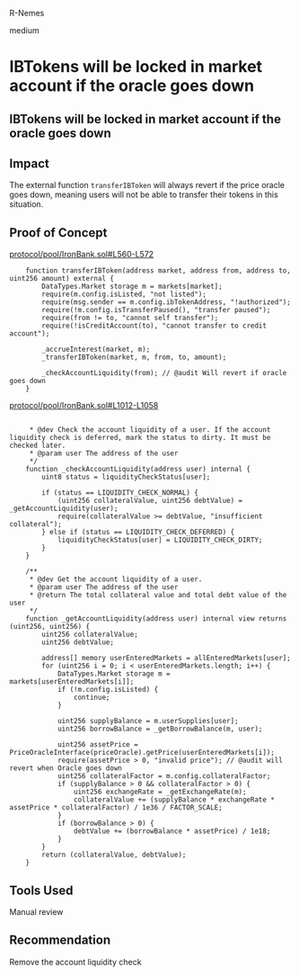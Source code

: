 R-Nemes

medium

# IBTokens will be locked in market account if the oracle goes down

## IBTokens will be locked in market account if the oracle goes down
## Impact
The external function `transferIBToken` will always revert if the price oracle goes down, meaning users will not be able to transfer their tokens in this situation.

## Proof of Concept
[protocol/pool/IronBank.sol#L560-L572](https://github.com/sherlock-audit/2023-05-ironbank/blob/main/ib-v2/src/protocol/pool/IronBank.sol#L560-L572)

```solidity
    function transferIBToken(address market, address from, address to, uint256 amount) external {
        DataTypes.Market storage m = markets[market];
        require(m.config.isListed, "not listed");
        require(msg.sender == m.config.ibTokenAddress, "!authorized");
        require(!m.config.isTransferPaused(), "transfer paused");
        require(from != to, "cannot self transfer");
        require(!isCreditAccount(to), "cannot transfer to credit account");

        _accrueInterest(market, m);
        _transferIBToken(market, m, from, to, amount);

        _checkAccountLiquidity(from); // @audit Will revert if oracle goes down
    }
```

[protocol/pool/IronBank.sol#L1012-L1058](https://github.com/sherlock-audit/2023-05-ironbank/blob/main/ib-v2/src/protocol/pool/IronBank.sol#L1012-L1058)

```solidity

     * @dev Check the account liquidity of a user. If the account liquidity check is deferred, mark the status to dirty. It must be checked later.
     * @param user The address of the user
     */
    function _checkAccountLiquidity(address user) internal {
        uint8 status = liquidityCheckStatus[user];

        if (status == LIQUIDITY_CHECK_NORMAL) {
            (uint256 collateralValue, uint256 debtValue) = _getAccountLiquidity(user);
            require(collateralValue >= debtValue, "insufficient collateral");
        } else if (status == LIQUIDITY_CHECK_DEFERRED) {
            liquidityCheckStatus[user] = LIQUIDITY_CHECK_DIRTY;
        }
    }

    /**
     * @dev Get the account liquidity of a user.
     * @param user The address of the user
     * @return The total collateral value and total debt value of the user
     */
    function _getAccountLiquidity(address user) internal view returns (uint256, uint256) {
        uint256 collateralValue;
        uint256 debtValue;

        address[] memory userEnteredMarkets = allEnteredMarkets[user];
        for (uint256 i = 0; i < userEnteredMarkets.length; i++) {
            DataTypes.Market storage m = markets[userEnteredMarkets[i]];
            if (!m.config.isListed) {
                continue;
            }

            uint256 supplyBalance = m.userSupplies[user];
            uint256 borrowBalance = _getBorrowBalance(m, user);

            uint256 assetPrice = PriceOracleInterface(priceOracle).getPrice(userEnteredMarkets[i]);
            require(assetPrice > 0, "invalid price"); // @audit will revert when Oracle goes down
            uint256 collateralFactor = m.config.collateralFactor;
            if (supplyBalance > 0 && collateralFactor > 0) {
                uint256 exchangeRate = _getExchangeRate(m);
                collateralValue += (supplyBalance * exchangeRate * assetPrice * collateralFactor) / 1e36 / FACTOR_SCALE;
            }
            if (borrowBalance > 0) {
                debtValue += (borrowBalance * assetPrice) / 1e18;
            }
        }
        return (collateralValue, debtValue);
    }
```

## Tools Used
Manual review

## Recommendation
Remove the account liquidity check